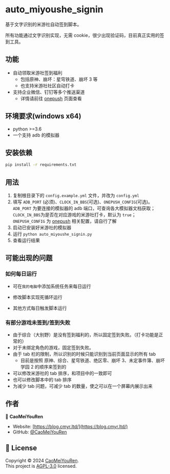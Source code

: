 # auto_miyoushe_signin

基于文字识别的米游社自动签到脚本。

所有功能通过文字识别实现，无需 cookie，很少出现验证码，目前真正实用的签到工具。

## 功能
- 自动领取米游社签到福利
  - 包括原神、崩坏：星穹铁道、崩坏 3 等
  - 也支持米游社社区自动打卡
- 支持企业微信、钉钉等多个推送渠道
  - 详情请前往 [onepush](https://github.com/y1ndan/onepush) 页面查看

## 环境要求(windows x64)

- python >=3.6
- 一个支持 adb 的模拟器

## 安装依赖

```sh
pip install -r requirements.txt
```

## 用法

1. 复制根目录下的 `config.example.yml` 文件，并改为 `config.yml`
2. 填写 `ADB_PORT` (必须)、`CLOCK_IN_BBS`(可选)、`ONEPUSH_CONFIG`(可选)。`ADB_PORT` 为要连接的模拟器的 adb 端口，可查询各大模拟器文档获取；`CLOCK_IN_BBS`为是否在对应游戏的米游社打卡，默认为 `true`；`ONEPUSH_CONFIG` 为  [onepush](https://github.com/y1ndan/onepush) 相关配置，请自行了解
3. 启动已安装好米游社的模拟器
4. 运行 `python auto_miyoushe_signin.py`
5. 查看运行结果



## 可能出现的问题

### 如何每日运行

- 可在`我的电脑`中添加系统任务来每日运行

- 修改脚本实现死循环运行
- 其他方式每日触发脚本运行

### 有部分游戏未签到/签到失败

- 由于综合（大别野）是没有签到福利的，所以固定签到失败。（打卡功能是正常的）
- 对于未绑定角色的游戏，固定签到失败。
- 由于 tab 栏的限制，所以识别的时候只能识别到当前页面显示的所有 tab
  - 目前是按照 原神、综合、星穹铁道、绝区零、崩坏 3、未定事件簿、崩坏学园 2 的顺序来签到的
- 可以修改米游社的 tab 排序，和项目中的一致即可
- 也可以修改脚本中的 tab 排序
- 为减少 tab 问题，可减少 tab 的数量，使之可以在一个屏幕内展示出来

## 作者


👤 **CaoMeiYouRen**

* Website: [https://blog.cmyr.ltd/](https://blog.cmyr.ltd/)
* GitHub: [@CaoMeiYouRen](https://github.com/CaoMeiYouRen)

## 📝 License

Copyright © 2024 [CaoMeiYouRen](https://github.com/CaoMeiYouRen).<br />
This project is [AGPL-3.0](https://github.com/CaoMeiYouRen/auto_miyoushe_signin/blob/master/LICENSE) licensed.
